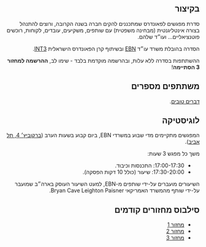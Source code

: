 <div dir="rtl">
<h2>בקיצור</h2>
<p>
סדרת מפגשים לפאונדרס שמתכננים להקים חברה בשנה הקרובה, ורוצים להתנהל בצורה אינטליגנטית (מבחינה משפטית) עם שותפים, משקיעים, עובדים, לקוחות, רוכשים פוטנציאליים... ועו״ד שלהם.
</p>
  
<p>
הסדרה בהובלת משרד עו״ד
<a href="https://www.ebnlaw.co.il/">EBN</a>
ובשיתוף קרן הפאונדרס הישראלית
<a href="https://int3.com/">INT3</a>.
</p>
  
<p>
  ההשתתפות בסדרה ללא עלות, ובהרשמה מוקדמת בלבד - שימו לב,
<b>ההרשמה למחזור 3 הסתיימה</b>!
</p>

<h2>משתתפים מספרים</h2>

<p>
<a href="testimonials">דברים טובים</a>.
</p>

<h2>לוגיסטיקה</h2>
<p>
המפגשים מתקיימים מדי שבוע במשרדי EBN, ביום קבוע בשעות הערב
(<a href="https://goo.gl/maps/KHqCDfTp8vqqPvha7">ברקוביץ׳ 4, תל אביב</a>).
</p>

<p>
משך כל מפגש 3 שעות:
<ul>
<li>17:00-17:30: התכנסות וכיבוד.</li>
<li>17:30-20:00: שיעור (כולל 10 דקות הפסקה).
</li>
</ul>
</p>

<p>
השיעורים מועברים על-ידי שותפים מ-EBN, למעט השיעור העוסק בארה״ב שמועבר על-ידי שותף מהמשרד האמריקאי Bryan Cave Leighton Paisner.
</p>

<h2>סילבוס מחזורים קודמים</h2>

<p>
  <ul>
    <li><a href="cohorts/1">מחזור 1</a></li>
    <li><a href="cohorts/2">מחזור 2</a></li>
    <li><a href="cohorts/3">מחזור 3</a></li>
  </ul>
</p>
  
<div>
